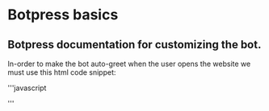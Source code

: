 # Botpress basics
## Botpress documentation for customizing the bot.

In-order to make the bot auto-greet when the user opens the website we must use this html code snippet:

'''javascript
<script>
      window.botpressWebChat.onEvent(
        function (event) {
          if (event.type === 'LIFECYCLE.LOADED') {
            window.botpressWebChat.sendEvent({ type: 'show' })
          }
        },
        ['LIFECYCLE.LOADED']
      )
</script>

'''


